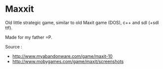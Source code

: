 Maxxit
======

Old little strategic game, similar to old Maxit game (DOS), c++ and sdl (+sdl ttf).

Made for my father =P.

Source :
- http://www.myabandonware.com/game/maxit-10
- http://www.mobygames.com/game/maxit/screenshots

